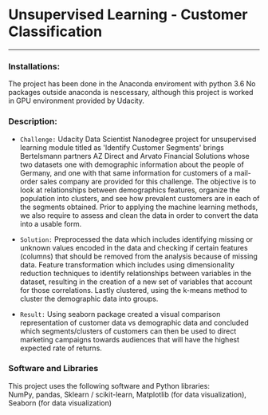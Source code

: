 # Unsupervised Learning - Customer Classification

___________________________


### Installations:
The project has been done in the Anaconda enviroment with python 3.6
No packages outside anaconda is nescessary, although this project is worked in GPU environment provided by Udacity.

### Description:

* ```Challenge:``` Udacity Data Scientist Nanodegree project for unsupervised learning module titled as 'Identify Customer Segments' brings Bertelsmann partners AZ Direct and Arvato Financial Solutions whose two datasets one with demographic information about the people of Germany, and one with that same information for customers of a mail-order sales company are provided for this challenge. The objective is to look at relationships between demographics features, organize the population into clusters, and see how prevalent customers are in each of the segments obtained. Prior to applying the machine learning methods, we also require to assess and clean the data in order to convert the data into a usable form.

* ```Solution:``` Preprocessed the data which includes identifying missing or unknown values encoded in the data and checking if certain features (columns) that should be removed from the analysis because of missing data. Feature transformation which includes using dimensionality reduction techniques to identify relationships between variables in the dataset, resulting in the creation of a new set of variables that account for those correlations. Lastly clustered, using the k-means method to cluster the demographic data into groups.

* ```Result:``` Using seaborn package created a visual comparison representation of customer data vs demographic data and concluded which segments/clusters of customers can then be used to direct marketing campaigns towards audiences that will have the highest expected rate of returns.

### Software and Libraries
This project uses the following software and Python libraries: <br>
NumPy, pandas, Sklearn / scikit-learn, Matplotlib (for data visualization), Seaborn (for data visualization)